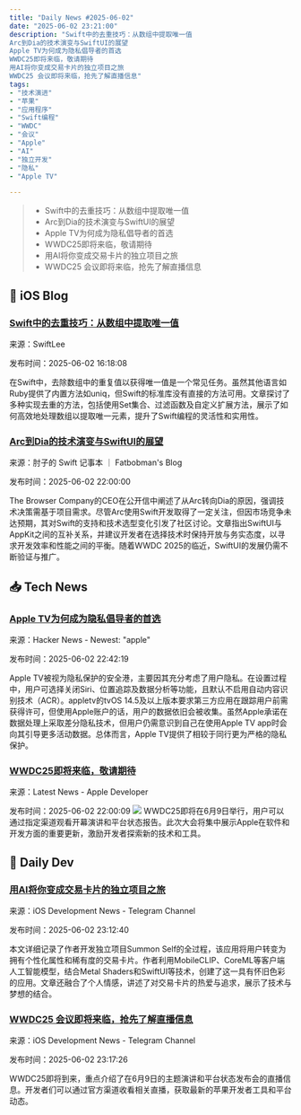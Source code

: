 ```yaml
---
title: "Daily News #2025-06-02"
date: "2025-06-02 23:21:00"
description: "Swift中的去重技巧：从数组中提取唯一值
Arc到Dia的技术演变与SwiftUI的展望
Apple TV为何成为隐私倡导者的首选
WWDC25即将来临，敬请期待
用AI将你变成交易卡片的独立项目之旅
WWDC25 会议即将来临，抢先了解直播信息"
tags: 
- "技术演进"
- "苹果"
- "应用程序"
- "Swift编程"
- "WWDC"
- "会议"
- "Apple"
- "AI"
- "独立开发"
- "隐私"
- "Apple TV"

---
```


> - Swift中的去重技巧：从数组中提取唯一值
> - Arc到Dia的技术演变与SwiftUI的展望
> - Apple TV为何成为隐私倡导者的首选
> - WWDC25即将来临，敬请期待
> - 用AI将你变成交易卡片的独立项目之旅
> - WWDC25 会议即将来临，抢先了解直播信息

## 🍎 iOS Blog

### [Swift中的去重技巧：从数组中提取唯一值](https://www.avanderlee.com/swift/unique-values-removing-duplicates-array/)

来源：SwiftLee

发布时间：2025-06-02 16:18:08

在Swift中，去除数组中的重复值以获得唯一值是一个常见任务。虽然其他语言如Ruby提供了内置方法如uniq，但Swift的标准库没有直接的方法可用。文章探讨了多种实现去重的方法，包括使用Set集合、过滤函数及自定义扩展方法，展示了如何高效地处理数组以提取唯一元素，提升了Swift编程的灵活性和实用性。

### [Arc到Dia的技术演变与SwiftUI的展望](https://fatbobman.com/zh/weekly/issue-086/)

来源：肘子的 Swift 记事本 ｜ Fatbobman's Blog

发布时间：2025-06-02 22:00:00

The Browser Company的CEO在公开信中阐述了从Arc转向Dia的原因，强调技术决策需基于项目需求。尽管Arc使用Swift开发取得了一定关注，但因市场竞争未达预期，其对Swift的支持和技术选型变化引发了社区讨论。文章指出SwiftUI与AppKit之间的互补关系，并建议开发者在选择技术时保持开放与务实态度，以寻求开发效率和性能之间的平衡。随着WWDC 2025的临近，SwiftUI的发展仍需不断验证与推广。

## 📥 Tech News

### [Apple TV为何成为隐私倡导者的首选](https://arstechnica.com/gadgets/2025/06/all-the-ways-apple-tv-boxes-do-and-mostly-dont-track-you/)

来源：Hacker News - Newest: "apple"

发布时间：2025-06-02 22:42:19

Apple TV被视为隐私保护的安全港，主要因其充分考虑了用户隐私。在设置过程中，用户可选择关闭Siri、位置追踪及数据分析等功能，且默认不启用自动内容识别技术（ACR）。appletv的tvOS 14.5及以上版本要求第三方应用在跟踪用户前需获得许可，但使用Apple账户的话，用户的数据依旧会被收集。虽然Apple承诺在数据处理上采取差分隐私技术，但用户仍需意识到自己在使用Apple TV app时会向其引导更多活动数据。总体而言，Apple TV提供了相较于同行更为严格的隐私保护。

### [WWDC25即将来临，敬请期待](https://developer.apple.com/news/?id=ccuxfzqc)

来源：Latest News - Apple Developer

发布时间：2025-06-02 22:00:09
![](https://devimages-cdn.apple.com/wwdc-services/articles/images/3776D14D-34E2-454B-AFBD-017956061B10/2048.jpeg)
WWDC25即将在6月9日举行，用户可以通过指定渠道观看开幕演讲和平台状态报告。此次大会将集中展示Apple在软件和开发方面的重要更新，激励开发者探索新的技术和工具。

## 💾 Daily Dev

### [用AI将你变成交易卡片的独立项目之旅](https://blog.jacobstechtavern.com/p/i-turned-you-into-a-trading-card)

来源：iOS Development News - Telegram Channel

发布时间：2025-06-02 23:12:40

本文详细记录了作者开发独立项目Summon Self的全过程，该应用将用户转变为拥有个性化属性和稀有度的交易卡片。作者利用MobileCLIP、CoreML等客户端人工智能模型，结合Metal Shaders和SwiftUI等技术，创建了这一具有怀旧色彩的应用。文章还融合了个人情感，讲述了对交易卡片的热爱与追求，展示了技术与梦想的结合。

### [WWDC25 会议即将来临，抢先了解直播信息](https://developer.apple.com/news/?id=ccuxfzqc)

来源：iOS Development News - Telegram Channel

发布时间：2025-06-02 23:17:26

WWDC25即将到来，重点介绍了在6月9日的主题演讲和平台状态发布会的直播信息。开发者们可以通过官方渠道收看相关直播，获取最新的苹果开发者工具和平台动态。
